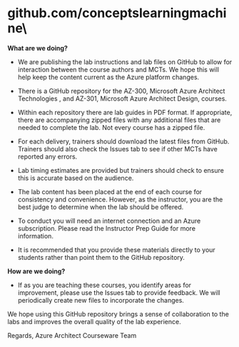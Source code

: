 # github.com/conceptslearningmachine\

**What are we doing?**

*	We are publishing the lab instructions and lab files on GitHub to allow for interaction between the course authors and MCTs. We hope this will help  keep the content current as the Azure platform changes.

*	There is a GitHub repository for the AZ-300, Microsoft Azure Architect Technologies , and AZ-301, Microsoft Azure Architect Design, courses.

*	Within each repository there are lab guides in PDF format. If appropriate, there are accompanying zipped files with any additional files that are needed to complete the lab. Not every course has a zipped file.

*	For each delivery, trainers should download the latest files from GitHub. Trainers should also check the Issues tab to see if other MCTs have reported any errors.

*	Lab timing estimates are provided but trainers should check to ensure this is accurate based on the audience.

*	The lab content has been placed at the end of each course for consistency and convenience. However, as the instructor, you are the best judge to determine when the lab should be offered.

*	To conduct you will need an internet connection and an Azure subscription. Please read the Instructor Prep Guide for more information.

*	It is recommended that you provide these materials directly to your students rather than point them to the GitHub repository.

**How are we doing?**

*	If as you are teaching these courses, you identify areas for improvement, please use the Issues tab to provide feedback. We will periodically create new files to incorporate the changes.

We hope using this GitHub repository brings a sense of collaboration to the labs and improves the overall quality of the lab experience.

Regards,
Azure Architect Courseware Team
